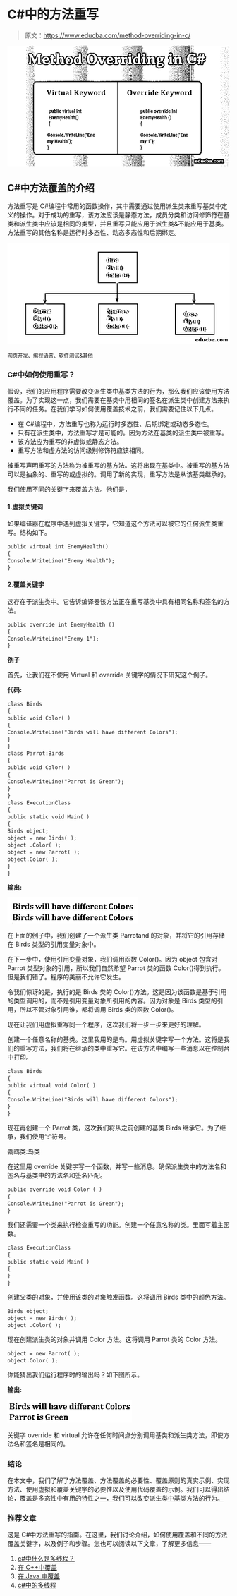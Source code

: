 # C#中的方法重写

> 原文：<https://www.educba.com/method-overriding-in-c/>

![Method Overriding in C#](img/c15873102f86459761932ba62a0aa95f.png)



## C#中方法覆盖的介绍

方法重写是 C#编程中常用的函数操作，其中需要通过使用派生类来重写基类中定义的操作。对于成功的重写，该方法应该是静态方法，成员分类和访问修饰符在基类和派生类中应该是相同的类型，并且重写只能应用于派生类&不能应用于基类。方法重写的其他名称是运行时多态性、动态多态性和后期绑定。

![Introduction on Method Overriding in C#](img/341c8edf1fef826c07859e895aa8c310.png)



<small>网页开发、编程语言、软件测试&其他</small>

### C#中如何使用重写？

假设，我们的应用程序需要改变派生类中基类方法的行为，那么我们应该使用方法覆盖。为了实现这一点，我们需要在基类中用相同的签名在派生类中创建方法来执行不同的任务。在我们学习如何使用覆盖技术之前，我们需要记住以下几点。

*   在 C#编程中，方法重写也称为运行时多态性、后期绑定或动态多态性。
*   只有在派生类中，方法重写才是可能的。因为方法在基类的派生类中被重写。
*   该方法应为重写的非虚拟或静态方法。
*   重写方法和虚方法的访问级别修饰符应该相同。

被重写声明重写的方法称为被重写的基方法。这将出现在基类中。被重写的基方法可以是抽象的、重写的或虚拟的。调用了新的实现，重写方法是从该基类继承的。

我们使用不同的关键字来覆盖方法。他们是，

#### 1.虚拟关键词

如果编译器在程序中遇到虚拟关键字，它知道这个方法可以被它的任何派生类重写。结构如下。

```
public virtual int EnemyHealth()
{
Console.WriteLine("Enemy Health");
}
```

#### 2.覆盖关键字

这存在于派生类中。它告诉编译器该方法正在重写基类中具有相同名称和签名的方法。

```
public override int EnemyHealth ()
{
Console.WriteLine("Enemy 1");
}
```

**例子**

首先，让我们在不使用 Virtual 和 override 关键字的情况下研究这个例子。

**代码:**

```
class Birds
{
public void Color( )
{
Console.WriteLine("Birds will have different Colors");
}
}
class Parrot:Birds
{
public void Color( )
{
Console.WriteLine("Parrot is Green");
}
}
class ExecutionClass
{
public static void Main( )
{
Birds object;
object = new Birds( );
object .Color( );
object = new Parrot( );
object.Color( );
}
}
```

**输出:**

![Output method](img/9923e6dd9da7c09c76c5a901db327038.png)



在上面的例子中，我们创建了一个派生类 Parrotand 的对象，并将它的引用存储在 Birds 类型的引用变量对象中。

在下一步中，使用引用变量对象，我们调用函数 Color()。因为 object 包含对 Parrot 类型对象的引用，所以我们自然希望 Parrot 类的函数 Color()得到执行。但是我们错了。程序的美丽不允许它发生。

令我们惊讶的是，执行的是 Birds 类的 Color()方法。这是因为该函数是基于引用的类型调用的，而不是引用变量对象所引用的内容。因为对象是 Birds 类型的引用，所以不管对象引用谁，都将调用 Birds 类的函数 Color()。

现在让我们用虚拟重写同一个程序，这次我们将一步一步来更好的理解。

创建一个任意名称的基类。这里我用的是鸟。用虚拟关键字写一个方法。这将是我们的重写方法，我们将在继承的类中重写它。在该方法中编写一些消息以在控制台中打印。

```
class Birds
{
public virtual void Color( )
{
Console.WriteLine("Birds will have different Colors");
}
}
```

现在再创建一个 Parrot 类，这次我们将从之前创建的基类 Birds 继承它。为了继承，我们使用“:”符号。

鹦鹉类:鸟类

在这里用 override 关键字写一个函数，并写一些消息。确保派生类中的方法名和签名与基类中的方法名和签名匹配。

```
public override void Color ( )
{
Console.WriteLine("Parrot is Green");
}
```

我们还需要一个类来执行检查重写的功能。创建一个任意名称的类。里面写着主函数。

```
class ExecutionClass
{
public static void Main( )
{
}
}
```

创建父类的对象，并使用该类的对象触发函数。这将调用 Birds 类中的颜色方法。

```
Birds object;
object = new Birds( );
object .Color( );
```

现在创建派生类的对象并调用 Color 方法。这将调用 Parrot 类的 Color 方法。

```
object = new Parrot( );
object.Color( );
```

你能猜出我们运行程序时的输出吗？如下图所示。

**输出:**

![Output run](img/b61efa0402f40859f2a06e22bd535a0f.png)



关键字 override 和 virtual 允许在任何时间点分别调用基类和派生类方法，即使方法名和签名是相同的。

### 结论

在本文中，我们了解了方法覆盖、方法覆盖的必要性、覆盖原则的真实示例、实现方法、使用虚拟和覆盖关键字的必要性以及使用代码覆盖的示例。我们可以得出结论，覆盖是多态性中有用的[特性之一，我们可以改变派生类中基类方法的行为。](https://www.educba.com/what-is-polymorphism/)

### 推荐文章

这是 C#中方法重写的指南。在这里，我们讨论介绍，如何使用覆盖和不同的方法覆盖关键字，以及例子和步骤。您也可以阅读以下文章，了解更多信息——

1.  [c#中什么是多线程？](https://www.educba.com/what-is-multithreading-in-c-sharp/)
2.  [在 C++中覆盖](https://www.educba.com/overriding-in-c-plus-plus/)
3.  [在 Java 中覆盖](https://www.educba.com/overriding-in-java/)
4.  [c#中的多线程](https://www.educba.com/multithreading-in-c-sharp/)





